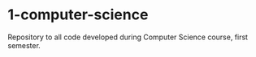 # 1-computer-science
Repository to all code developed during Computer Science course, first semester.
